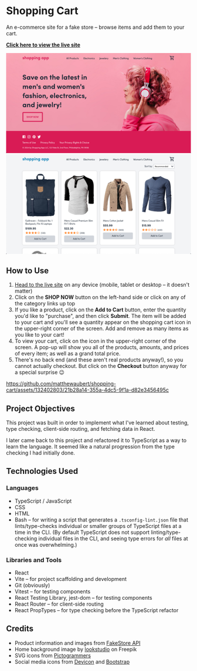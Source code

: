# Shopping Cart

An e-commerce site for a fake store – browse items and add them to your cart.

**[Click here to view the live site](https://shopping-cart-ma.pages.dev/)**

[![screenshot of home page](docs/images/home-page.png)](https://shopping-cart-ma.pages.dev/ "home page")
[![screenshot of shop page](docs/images/shop-page.png)](https://shopping-cart-ma.pages.dev/shop/all-products "shop page")

## How to Use

1. [Head to the live site](https://shopping-cart-ma.pages.dev/) on any device (mobile, tablet or desktop – it doesn't matter)
1. Click on the **SHOP NOW** button on the left-hand side or click on any of the category links up top
1. If you like a product, click on the **Add to Cart** button, enter the quantity you'd like to "purchase", and then click **Submit**. The item will be added to your cart and you'll see a quantity appear on the shopping cart icon in the upper-right corner of the screen. Add and remove as many items as you like to your cart!
1. To view your cart, click on the icon in the upper-right corner of the screen. A pop-up will show you all of the products, amounts, and prices of every item; as well as a grand total price.
1. There's no back end (and these aren't real products anyway!), so you cannot actually checkout. But click on the **Checkout** button anyway for a special surprise &#128521;

https://github.com/matthewaubert/shopping-cart/assets/132402803/21b28a14-355a-4dc5-9f1a-d82e3456495c

## Project Objectives

This project was built in order to implement what I've learned about testing, type checking, client-side routing, and fetching data in React.

I later came back to this project and refactored it to TypeScript as a way to learn the language. It seemed like a natural progression from the type checking I had initially done.

## Technologies Used

### Languages
- TypeScript / JavaScript
- CSS
- HTML
- Bash – for writing a script that generates a `.tsconfig-lint.json` file that lints/type-checks individual or smaller groups of TypeScript files at a time in the CLI. (By default TypeScript does not support linting/type-checking individual files in the CLI, and seeing type errors for _all_ files at once was overwhelming.)

### Libraries and Tools
- React
- Vite – for project scaffolding and development
- Git (obviously)
- Vitest – for testing components
- React Testing Library, jest-dom – for testing components
- React Router – for client-side routing
- React PropTypes – for type checking before the TypeScript refactor

## Credits

- Product information and images from [FakeStore API](https://fakestoreapi.com/)
- Home background image by [lookstudio](https://www.freepik.com/free-photo/portrait-curly-pink-haired-woman-massive-white-headphones_15971449.htm#from_view=detail_author) on Freepik
- SVG icons from [Pictogrammers](https://pictogrammers.com/library/mdi/)
- Social media icons from [Devicon](https://devicon.dev/") and [Bootstrap](https://icons.getbootstrap.com/)
